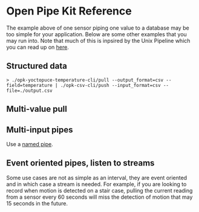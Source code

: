 # Open Pipe Kit Reference

The example above of one sensor piping one value to a database may be too simple for your application. Below are some other examples that you may run into. Note that much of this is inpsired by the Unix Pipeline which you can read up on [here](https://en.wikipedia.org/wiki/Pipeline_(Unix)).  

## Structured data
```
> ./opk-yoctopuce-temperature-cli/pull --output_format=csv --field=temperature | ./opk-csv-cli/push --input_format=csv --file=./output.csv
```

## Multi-value pull


## Multi-input pipes
Use a [named pipe](https://en.wikipedia.org/wiki/Named_pipe).


## Event oriented pipes, listen to streams
Some use cases are not as simple as an interval, they are event oriented and in which case a stream is needed. For example, if you are looking to record when motion is detected on a stair case, pulling the current reading from a sensor every 60 seconds will miss the detection of motion that may 15 seconds in the future.

